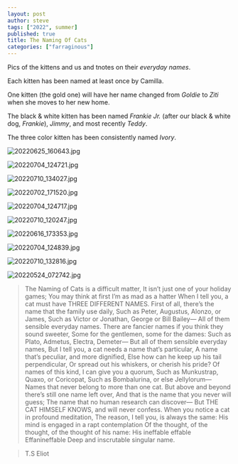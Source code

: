 ```yaml
---
layout: post
author: steve
tags: ["2022", summer]
published: true
title: The Naming Of Cats
categories: ["farraginous"]
---
```

Pics of the kittens and us and tnotes on their *everyday names*.

Each kitten has been named at least once by Camilla.  

One kitten (the gold one) will have her name changed from *Goldie* to *Ziti* when she moves to her new home. 

The black & white kitten has been named *Frankie Jr.* (after our black & white dog, *Frankie*), *Jimmy*, and most recently *Teddy*.

The three color kitten has been consistently named *Ivory*.

![20220625_160643.jpg]({{site.baseurl}}/assets/media/20220625_160643.jpg)

![20220704_124721.jpg]({{site.baseurl}}/assets/media/20220704_124721.jpg)

![20220710_134027.jpg]({{site.baseurl}}/assets/media/20220710_134027.jpg)

![20220702_171520.jpg]({{site.baseurl}}/assets/media/20220702_171520.jpg)

![20220704_124717.jpg]({{site.baseurl}}/assets/media/20220704_124717.jpg)

![20220710_120247.jpg]({{site.baseurl}}/assets/media/20220710_120247.jpg)

![20220616_173353.jpg]({{site.baseurl}}/assets/media/20220616_173353.jpg)

![20220704_124839.jpg]({{site.baseurl}}/assets/media/20220704_124839.jpg)

![20220710_132816.jpg]({{site.baseurl}}/assets/media/20220710_132816.jpg)

![20220524_072742.jpg]({{site.baseurl}}/assets/media/20220524_072742.jpg)

>The Naming of Cats is a difficult matter,
>     It isn’t just one of your holiday games;
>You may think at first I’m as mad as a hatter
>When I tell you, a cat must have THREE DIFFERENT NAMES.
>First of all, there’s the name that the family use daily,
>     Such as Peter, Augustus, Alonzo, or James,
>Such as Victor or Jonathan, George or Bill Bailey—
>     All of them sensible everyday names.
>There are fancier names if you think they sound sweeter,
>     Some for the gentlemen, some for the dames:
>Such as Plato, Admetus, Electra, Demeter—
>     But all of them sensible everyday names,
>But I tell you, a cat needs a name that’s particular,
>     A name that’s peculiar, and more dignified,
>Else how can he keep up his tail perpendicular,
>     Or spread out his whiskers, or cherish his pride?
>Of names of this kind, I can give you a quorum,
>     Such as Munkustrap, Quaxo, or Coricopat,
>Such as Bombalurina, or else Jellylorum—
>     Names that never belong to more than one cat.
>But above and beyond there’s still one name left over,
>     And that is the name that you never will guess;
>The name that no human research can discover—
>     But THE CAT HIMSELF KNOWS, and will never confess.
>When you notice a cat in profound meditation,
>     The reason, I tell you, is always the same:
>His mind is engaged in a rapt contemplation
>     Of the thought, of the thought, of the thought of his name:
>          His ineffable effable
>          Effanineffable
>Deep and inscrutable singular name.

>T.S Eliot
